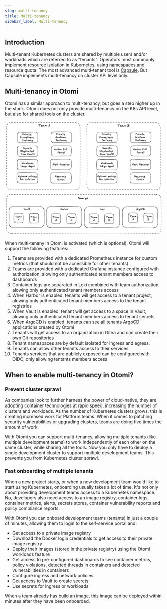 ```yaml
---
slug: multi-tenancy
title: Multi-tenancy
sidebar_label: Multi-tenancy
---
```


## Introduction

Multi-tenant Kubernetes clusters are shared by multiple users and/or workloads which are referred to as "tenants". Operators most commonly implement resource isolation in Kubernetes, using namespaces and resource quota. The most advanced multi-tenant tool is [Capsule](https://github.com/clastix/capsule). But Capsule  implements multi-tenancy on cluster API level only.

## Multi-tenancy in Otomi

Otomi has a similar approach to multi-tenancy, but goes a step higher up in the stack. Otomi does not only provide multi-tenancy on the K8s API level, but also for shared tools on the cluster. 

![kubecfg](../img/multi-tenancy.png)

When multi-tenany in Otomi is activated (which is optional), Otomi will support the following features:

1. Teams are provided with a dedicated Prometheus instance for custom metrics (that should not be accessible for other tenants)
2. Teams are provided with a dedicated Grafana instance configured with authorization, alowing only authenticated tenant members access to dashboards
3. Container logs are separated in Loki combined with team authorization, alowing only authenticated tenant members access
4. When Harbor is enabled, tenants will get access to a tenant project, alowing only authenticated tenant members access to the tenant registries
5. When Vault is enabled, tenant will get access to a space in Vault, alowing only authenticated tenant members access to tenant secrets
6. When ArgoCD is enabled, tenants can see all tenants ArgoCD applications created by Otomi
7. Tenants will get access to an organization in Gitea and can create their own Git repositories
8. Tenant namespaces are by default isolated for ingress and egress. 
9. Tenants can allow other tenants access to their services
10. Tenants services that are publicly exposed can be configured with OIDC, only allowing tentants members access

## When to enable multi-tenancy in Otomi?

### Prevent cluster sprawl

As companies look to further harness the power of cloud-native, they are adopting container technologies at rapid speed, increasing the number of clusters and workloads. As the number of Kubernetes clusters grows, this is creating increased work for Platform teams. When it comes to patching security vulnerabilities or upgrading clusters, teams are doing five times the amount of work.

With Otomi you can support multi-tenancy, allowing multiple tenants (like multiple development teams) to work independently of each other on the same cluster, while sharing all the tools. Now you only have to deploy a single development cluster to support multiple development teams. This prevents you from Kubernetes cluster sprawl.

### Fast onboarding of multiple tenants

When a new project starts, or when a new development team would like to start using Kubernetes, onboarding usually takes a lot of time. It's not only about providing development teams access to a Kubernetes namespace. No, developers also need access to an image registry, container logs, container metrics, alerts, secrets stores, container vulnerability reports and policy compliance reports.

With Otomi you can onboard development teams (tenants) in just a couple of minutes, allowing them to login to the self-service portal and:

- Get access to a private image registry
- Download the Docker login credentials to get access to their private image registry
- Deploy their images (stored in the private registry) using the Otomi workloads feature
- Get access to pre-configured dashboards to see container metrics, policy violations, detected threads in containers and detected vulnerabilities in containers
- Configure ingress and network policies
- Get access to Vault to create secrets
- Use secrets for ingress or workloads

When a team already has build an image, this image can be deployed within minutes after they have been onboarded.


